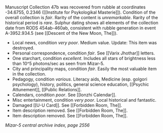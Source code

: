 Manuscript Collection 47b was recovered from rubble at coordinates -34.6755, 0.2346 ([[Institute for Psykologikal Masterie]]). Condition of the overall collection is *fair*. Rarity of the content is *unremarkable*. Rarity of the historical period is *rare*. Sulphur dating shows all elements of the collection date from RODS 454ab-460ab, consistent with rubble generation in event A-3952.934.5 (see [[Descent of the New Moon, The]]).

- Local news, condition *very poor*. Medium value. Update: This item was destroyed.
- Personal correspondence, condition *fair*. See [[Varix Jhothar]] letters.
- One starchart, condition *excellent*. Includes all stars of brightness less than 10^5 photons/sec as seen from Mizar-5.
- City and principality maps, condition *fair*. Easily the most valuable item in the collection.
- Pedagogy, condition *various*. Literacy aids, Medicine (esp. golgori psychology), history, politics, general science education, [[Psychic Attunement]], [[Public Relations]].
- Calendars, condition *poor*. See [[Ionzhi Calendar]].
- Misc entertainment, condition *very poor*. Local historical and fantastic.
- Damaged [[U-U Card]]. See [[Forbidden Room, The]].
- Item description removed. See [[Forbidden Room, The]].
- Item description removed. See [[Forbidden Room, The]].

*Mizar-5 central archive index, page 2556*
